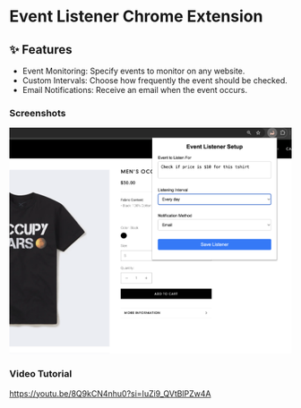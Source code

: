 # Event Listener Chrome Extension

## ✨ Features
- Event Monitoring: Specify events to monitor on any website.
- Custom Intervals: Choose how frequently the event should be checked.
- Email Notifications: Receive an email when the event occurs.


### Screenshots
![Chrome Extension](stuff/screenshot_event_listener.png)

### Video Tutorial
https://youtu.be/8Q9kCN4nhu0?si=IuZi9_QVtBlPZw4A

